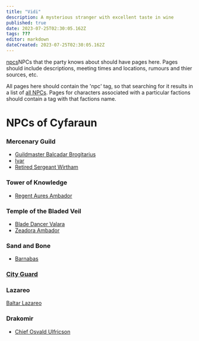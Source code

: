 ```yaml
---
title: "Vidi"
description: A mysterious stranger with excellent taste in wine
published: true
date: 2023-07-25T02:30:05.162Z
tags: ???
editor: markdown
dateCreated: 2023-07-25T02:30:05.162Z
---
```


[npcs](/npcs)NPCs that the party knows about should have pages here. Pages should include descriptions, meeting times and locations, rumours and thier sources, etc.

All pages here should contain the 'npc' tag, so that searching for it results in a list of [all NPCs](https://dwiki.whateverishere.net/t/npc?sort=title).
Pages for characters associated with a particular factions should contain a tag with that factions name.

# NPCs of Cyfaraun
### Mercenary Guild
- [Guildmaster Balcadar Brogitarius](/npcs/Balcadar_Brogitarius)
- [Ivar](/npcs/Ivar)
- [Retired Sergeant Wirtham](/npcs/Retired_Sergeant_Wirtham)

### Tower of Knowledge
- [Regent Aures Ambador](/npcs/aures_ambador)

### Temple of the Bladed Veil
- [Blade Dancer Valara](/npcs/Blade_Dancer_Valara)
- [Zeadora Ambador](/npcs/zeadora_ambador)

### Sand and Bone

- [Barnabas](/npcs/barnabas)

### [City Guard](/factions/city_guard)
### Lazareo
 [Baltar Lazareo](/npcs/baltar_lazareo)

### Drakomir
- [Chief Osvald Ulfricson](/npcs/chief_osvald_ulfricson)